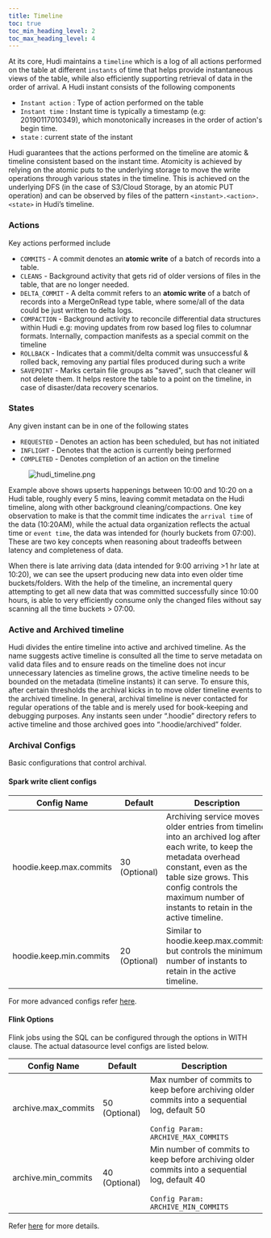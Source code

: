 ```yaml
---
title: Timeline
toc: true
toc_min_heading_level: 2
toc_max_heading_level: 4
---
```


At its core, Hudi maintains a `timeline` which is a log of all actions performed on the table at different `instants` of time that helps provide instantaneous views of the table,
while also efficiently supporting retrieval of data in the order of arrival. A Hudi instant consists of the following components

* `Instant action` : Type of action performed on the table
* `Instant time` : Instant time is typically a timestamp (e.g: 20190117010349), which monotonically increases in the order of action's begin time.
* `state` : current state of the instant

Hudi guarantees that the actions performed on the timeline are atomic & timeline consistent based on the instant time. 
Atomicity is achieved by relying on the atomic puts to the underlying storage to move the write operations through various states in the timeline.
This is achieved on the underlying DFS (in the case of S3/Cloud Storage, by an atomic PUT operation) and can be observed by files of the pattern `<instant>.<action>.<state>` in Hudi’s timeline.

### Actions
Key actions performed include

* `COMMITS` - A commit denotes an **atomic write** of a batch of records into a table.
* `CLEANS` - Background activity that gets rid of older versions of files in the table, that are no longer needed.
* `DELTA_COMMIT` - A delta commit refers to an **atomic write** of a batch of records into a  MergeOnRead type table, where some/all of the data could be just written to delta logs.
* `COMPACTION` - Background activity to reconcile differential data structures within Hudi e.g: moving updates from row based log files to columnar formats. Internally, compaction manifests as a special commit on the timeline
* `ROLLBACK` - Indicates that a commit/delta commit was unsuccessful & rolled back, removing any partial files produced during such a write
* `SAVEPOINT` - Marks certain file groups as "saved", such that cleaner will not delete them. It helps restore the table to a point on the timeline, in case of disaster/data recovery scenarios.

### States
Any given instant can be
in one of the following states

* `REQUESTED` - Denotes an action has been scheduled, but has not initiated
* `INFLIGHT` - Denotes that the action is currently being performed
* `COMPLETED` - Denotes completion of an action on the timeline

<figure>
    <img className="docimage" src={require("/assets/images/hudi_timeline.png").default} alt="hudi_timeline.png" />
</figure>

Example above shows upserts happenings between 10:00 and 10:20 on a Hudi table, roughly every 5 mins, leaving commit metadata on the Hudi timeline, along
with other background cleaning/compactions. One key observation to make is that the commit time indicates the `arrival time` of the data (10:20AM), while the actual data
organization reflects the actual time or `event time`, the data was intended for (hourly buckets from 07:00). These are two key concepts when reasoning about tradeoffs between latency and completeness of data.

When there is late arriving data (data intended for 9:00 arriving >1 hr late at 10:20), we can see the upsert producing new data into even older time buckets/folders.
With the help of the timeline, an incremental query attempting to get all new data that was committed successfully since 10:00 hours, is able to very efficiently consume
only the changed files without say scanning all the time buckets > 07:00.

### Active and Archived timeline
Hudi divides the entire timeline into active and archived timeline. As the name suggests active timeline is consulted all
the time to serve metadata on valid data files and to ensure reads on the timeline does not incur unnecessary latencies 
as timeline grows, the active timeline needs to be bounded on the metadata (timeline instants) it can serve. To ensure this, 
after certain thresholds the archival kicks in to move older timeline events to the archived timeline. In general, archival 
timeline is never contacted for regular operations of the table and is merely used for book-keeping and debugging purposes.
Any instants seen under “.hoodie” directory refers to active timeline and those archived goes into “.hoodie/archived” folder.


### Archival Configs 
Basic configurations that control archival.

#### Spark write client configs 

| Config Name                                                                                | Default       | Description                                                                                                                                                                                                                                             | 
|--------------------------------------------------------------------------------------------| ------------- | ------------------------------------------------------------------------------------------------------------------------------------------------------------------------------------------------------------------------------------------------------- | 
| hoodie.keep.max.commits | 30 (Optional) | Archiving service moves older entries from timeline into an archived log after each write, to keep the metadata overhead constant, even as the table size grows. This config controls the maximum number of instants to retain in the active timeline.  | 
| hoodie.keep.min.commits | 20 (Optional) | Similar to hoodie.keep.max.commits, but controls the minimum number of instants to retain in the active timeline.                                                                                                                                       | 

For more advanced configs refer [here](https://hudi.apache.org/docs/next/configurations#Archival-Configs-advanced-configs).

#### Flink Options
Flink jobs using the SQL can be configured through the options in WITH clause. The actual datasource level configs are listed below.

| Config Name                                                                                    | Default                                 | Description                                                                                                                                                                                                                                                                                                                                                       | 
| ---------------------------------------------------------------------------------------------- | --------------------------------------- | ----------------------------------------------------------------------------------------------------------------------------------------------------------------------------------------------------------------------------------------------------------------------------------------------------------------------------------------------------------------- | 
| archive.max_commits                                                       | 50 (Optional)                           | Max number of commits to keep before archiving older commits into a sequential log, default 50<br /><br /> `Config Param: ARCHIVE_MAX_COMMITS`                                                                                                                                                                                                                    |
| archive.min_commits                                                      | 40 (Optional)                           | Min number of commits to keep before archiving older commits into a sequential log, default 40<br /><br /> `Config Param: ARCHIVE_MIN_COMMITS`                                                                                                                                                                                                                    |

Refer [here](https://hudi.apache.org/docs/next/configurations#Flink-Options) for more details.

